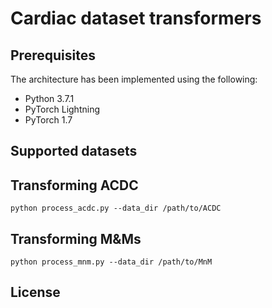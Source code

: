 # Cardiac dataset transformers

## Prerequisites
The architecture has been implemented using the following:
- Python 3.7.1
- PyTorch Lightning
- PyTorch 1.7

## Supported datasets

## Transforming ACDC

```
python process_acdc.py --data_dir /path/to/ACDC
```

## Transforming M&Ms

```
python process_mnm.py --data_dir /path/to/MnM
```

## License
